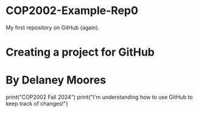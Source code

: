 # COP2002-Example-Rep0
My first repository on GitHub (again).
# Creating a project for GitHub
# By Delaney Moores
 
print("COP2002 Fall 2024")
print("I'm understanding how to use GitHub to keep track of changes!")
